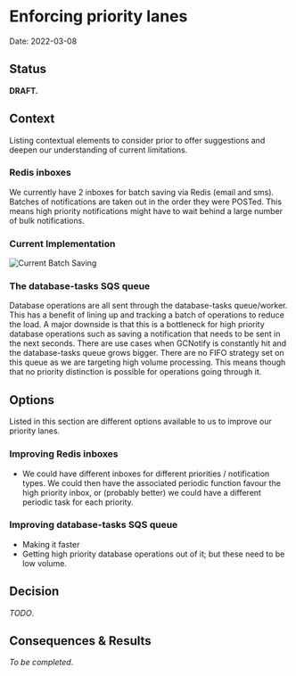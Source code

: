 # Enforcing priority lanes

Date: 2022-03-08

## Status

**DRAFT.**

## Context

Listing contextual elements to consider prior to offer suggestions and deepen our understanding of current limitations.

### Redis inboxes

We currently have 2 inboxes for batch saving via Redis (email and sms). Batches of notifications are taken out in the order they were POSTed. This means high priority notifications might have to wait behind a large number of bulk notifications.

### Current Implementation

![Current Batch Saving](https://user-images.githubusercontent.com/8869623/158684220-ba11102a-64ba-418b-8dd7-74f49c5f0cfa.png)

### The database-tasks SQS queue

Database operations are all sent through the database-tasks queue/worker. This has a benefit of lining up and tracking a batch of operations to reduce the load. A major downside is that this is a bottleneck for high priority database operations such as saving a notification that needs to be sent in the next seconds. There are use cases when GCNotify is constantly hit and the database-tasks queue grows bigger. There are no FIFO strategy set on this queue as we are targeting high volume processing. This means though that no priority distinction is possible for operations going through it.

## Options

Listed in this section are different options available to us to improve our priority lanes.

### Improving Redis inboxes

* We could have different inboxes for different priorities / notification types. We could then have the associated periodic function favour the high priority inbox, or (probably better) we could have a different periodic task for each priority.

### Improving database-tasks SQS queue

* Making it faster
* Getting high priority database operations out of it; but these need to be low volume.

## Decision

_TODO_.

## Consequences & Results

_To be completed_.
